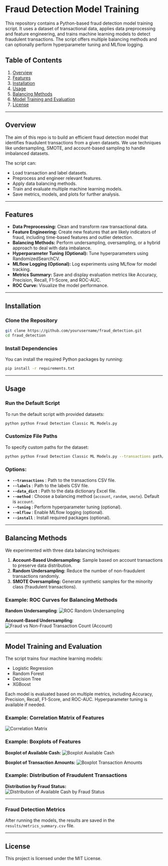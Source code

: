 
# Fraud Detection Model Training

This repository contains a Python-based fraud detection model training script. It uses a dataset of transactional data, applies data preprocessing and feature engineering, and trains machine learning models to detect fraudulent transactions. The script offers multiple balancing methods and can optionally perform hyperparameter tuning and MLflow logging.

## Table of Contents
1. [Overview](#overview)
2. [Features](#features)
3. [Installation](#installation)
4. [Usage](#usage)
5. [Balancing Methods](#balancing-methods)
6. [Model Training and Evaluation](#model-training-and-evaluation)
7. [License](#license)

---

## Overview
The aim of this repo is to build an efficient fraud detection model that identifies fraudulent transactions from a given datasets. We use techniques like undersampling, SMOTE, and account-based sampling to handle imbalanced datasets.

The script can:
- Load transaction and label datasets.
- Preprocess and engineer relevant features.
- Apply data balancing methods.
- Train and evaluate multiple machine learning models.
- Save metrics, models, and plots for further analysis.

---

## Features
- **Data Preprocessing:** Clean and transform raw transactional data.
- **Feature Engineering:** Create new features that are likely indicators of fraud, including time-based features and outlier detection.
- **Balancing Methods:** Perform undersampling, oversampling, or a hybrid approach to deal with data imbalance.
- **Hyperparameter Tuning (Optional):** Tune hyperparameters using RandomizedSearchCV.
- **MLflow Logging (Optional):** Log experiments using MLflow for model tracking.
- **Metrics Summary:** Save and display evaluation metrics like Accuracy, Precision, Recall, F1-Score, and ROC-AUC.
- **ROC Curve:** Visualize the model performance.

---

## Installation

### Clone the Repository
```bash
git clone https://github.com/yourusername/fraud_detection.git
cd fraud_detection
```

### Install Dependencies
You can install the required Python packages by running:

```bash
pip install -r requirements.txt
```

---

## Usage

### Run the Default Script
To run the default script with provided datasets:
```bash
python python Fraud Detection Classic ML Models.py
```

### Customize File Paths
To specify custom paths for the dataset:
```bash
python python Fraud Detection Classic ML Models.py --transactions path/to/transactions.csv --labels path/to/labels.csv --data_dict path/to/data-dictionary.xlsx --method account --mlflow --tuning
```

### Options:
- **`--transactions`** : Path to the transactions CSV file.
- **`--labels`** : Path to the labels CSV file.
- **`--data_dict`** : Path to the data dictionary Excel file.
- **`--method`** : Choose a balancing method (`account`, `random`, `smote`). Default is `account`.
- **`--tuning`** : Perform hyperparameter tuning (optional).
- **`--mlflow`** : Enable MLflow logging (optional).
- **`--install`** : Install required packages (optional).

---

## Balancing Methods

We experimented with three data balancing techniques: 
1. **Account-Based Undersampling:** Sample based on account transactions to preserve data distribution.
2. **Random Undersampling:** Reduce the number of non-fraudulent transactions randomly.
3. **SMOTE Oversampling:** Generate synthetic samples for the minority class (fraudulent transactions).

### Example: ROC Curves for Balancing Methods
**Random Undersampling**:
![ROC Random Undersampling](/plots/EDAPlots/ROC-Random%20Undersampling.png)

**Account-Based Undersampling**:
![Fraud vs Non-Fraud Transaction Count (Account)](/plots/Account_Balancing_roc_curve.png)

---

## Model Training and Evaluation

The script trains four machine learning models:
- Logistic Regression
- Random Forest
- Decision Tree
- XGBoost

Each model is evaluated based on multiple metrics, including Accuracy, Precision, Recall, F1-Score, and ROC-AUC. Hyperparameter tuning is available if needed.

### Example: Correlation Matrix of Features
![Correlation Matrix](/plots/EDAPlots/Correlation%20Matrix.png)

### Example: Boxplots of Features
**Boxplot of Available Cash:**
![Boxplot Available Cash](/plots/EDAPlots/Boxplot%20of%20Available%20Cash.png)

**Boxplot of Transaction Amounts:**
![Boxplot Transaction Amounts](/plots/EDAPlots/Boxplot%20of%20Transaction%20Amounts.png)

### Example: Distribution of Fraudulent Transactions
**Distribution by Fraud Status:**
![Distribution of Available Cash by Fraud Status](/plots/EDAPlots/Distribution%20of%20Available%20Cash%20by%20Fraud%20Status.png)

---

### Fraud Detection Metrics
After running the models, the results are saved in the `results/metrics_summary.csv` file.

---

## License

This project is licensed under the MIT License.
